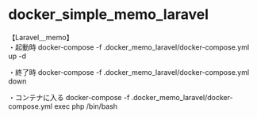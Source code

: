 # docker_simple_memo_laravel
【Laravel＿memo】</br>
・起動時
docker-compose -f .docker_memo_laravel/docker-compose.yml up -d

・終了時
docker-compose -f .docker_memo_laravel/docker-compose.yml down

・コンテナに入る
docker-compose  -f .docker_memo_laravel/docker-compose.yml exec php /bin/bash
